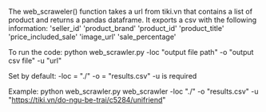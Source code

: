 The web_scraweler() function takes a url from tiki.vn that contains a list of product and returns a pandas dataframe.
It exports a csv with the following information:
    'seller_id'
    'product_brand'
    'product_id'
    'product_title'
    'price_included_sale'
    'image_url'
    'sale_percentage'

To run the code: 
python  web_scrawler.py -loc "output file path" -o "output csv file" -u "url"

Set by default:
-loc = "./"
-o = "results.csv"
-u is required 

Example:
python web_scrawler.py web_scrawler -loc "./" -o "results.csv" -u "https://tiki.vn/do-ngu-be-trai/c5284/unifriend"
